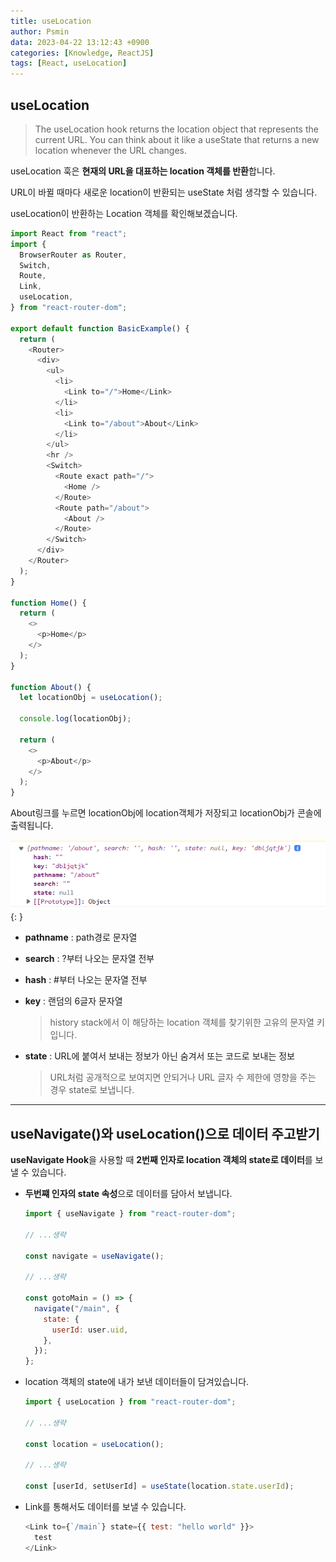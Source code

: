 ```yaml
---
title: useLocation
author: Psmin
data: 2023-04-22 13:12:43 +0900
categories: [Knowledge, ReactJS]
tags: [React, useLocation]
---
```


## useLocation

> The useLocation hook returns the location object that represents the current URL. You can think about it like a useState that returns a new location whenever the URL changes.

useLocation 훅은 **현재의 URL을 대표하는 location 객체를 반환**합니다.

URL이 바뀔 때마다 새로운 location이 반환되는 useState 처럼 생각할 수 있습니다.

useLocation이 반환하는 Location 객체를 확인해보겠습니다.

```js
import React from "react";
import {
  BrowserRouter as Router,
  Switch,
  Route,
  Link,
  useLocation,
} from "react-router-dom";

export default function BasicExample() {
  return (
    <Router>
      <div>
        <ul>
          <li>
            <Link to="/">Home</Link>
          </li>
          <li>
            <Link to="/about">About</Link>
          </li>
        </ul>
        <hr />
        <Switch>
          <Route exact path="/">
            <Home />
          </Route>
          <Route path="/about">
            <About />
          </Route>
        </Switch>
      </div>
    </Router>
  );
}

function Home() {
  return (
    <>
      <p>Home</p>
    </>
  );
}

function About() {
  let locationObj = useLocation();

  console.log(locationObj);

  return (
    <>
      <p>About</p>
    </>
  );
}
```

About링크를 누르면 locationObj에 location객체가 저장되고 locationObj가 콘솔에 출력됩니다.

![location-obj](/assets/img/location-obj.png){: }

- **pathname** : path경로 문자열
- **search** : ?부터 나오는 문자열 전부
- **hash** : #부터 나오는 문자열 전부
- **key** : 랜덤의 6글자 문자열

  > history stack에서 이 해당하는 location 객체를 찾기위한 고유의 문자열 키입니다.

- **state** : URL에 붙여서 보내는 정보가 아닌 숨겨서 또는 코드로 보내는 정보

  > URL처럼 공개적으로 보여지면 안되거나 URL 글자 수 제한에 영향을 주는 경우 state로 보냅니다.

---

## useNavigate()와 useLocation()으로 데이터 주고받기

**useNavigate Hook**을 사용할 때 **2번째 인자로 location 객체의 state로 데이터**를 보낼 수 있습니다.

- **두번쨰 인자의 state 속성**으로 데이터를 담아서 보냅니다.

  ```js
  import { useNavigate } from "react-router-dom";

  // ...생략

  const navigate = useNavigate();

  // ...생략

  const gotoMain = () => {
    navigate("/main", {
      state: {
        userId: user.uid,
      },
    });
  };
  ```

- location 객체의 state에 내가 보낸 데이터들이 담겨있습니다.

  ```js
  import { useLocation } from "react-router-dom";

  // ...생략

  const location = useLocation();

  // ...생략

  const [userId, setUserId] = useState(location.state.userId);
  ```

- Link를 통해서도 데이터를 보낼 수 있습니다.

  ```js
  <Link to={`/main`} state={{ test: "hello world" }}>
    test
  </Link>
  ```
